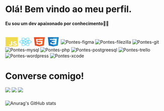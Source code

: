 # Olá! Bem vindo ao meu perfil. 
#### Eu sou um dev apaixonado por conhecimento👨‍💻
<div style="display: inline_block;"><br>
  <img align="center" alt="Pontes-Js" height="30" width="40" src="https://raw.githubusercontent.com/devicons/devicon/master/icons/javascript/javascript-plain.svg">
  <img align="center" alt="Pontes-React" height="30" width="40" src="https://raw.githubusercontent.com/devicons/devicon/master/icons/react/react-original.svg">
  <img align="center" alt="Pontes-HTML" height="30" width="40" src="https://raw.githubusercontent.com/devicons/devicon/master/icons/html5/html5-original.svg">
  <img align="center" alt="Pontes-CSS" height="30" width="40" src="https://raw.githubusercontent.com/devicons/devicon/master/icons/css3/css3-original.svg">
  <img align="center" alt="Pontes-figma" height="30" width="40" src="https://cdn.jsdelivr.net/gh/devicons/devicon/icons/figma/figma-original.svg"/>
  <img align="center" alt="Pontes-filezilla" height="30" width="40" src="https://cdn.jsdelivr.net/gh/devicons/devicon/icons/filezilla/filezilla-plain.svg"/>
  <img align="center" alt="Pontes-git" height="30" width="40" src="https://cdn.jsdelivr.net/gh/devicons/devicon/icons/git/git-original.svg"/>
  <img align="center" alt="Pontes-mysql" height="30" width="40" src="https://cdn.jsdelivr.net/gh/devicons/devicon/icons/mysql/mysql-original-wordmark.svg"/>
  <img align="center" alt="Pontes-php" height="30" width="40" src="https://cdn.jsdelivr.net/gh/devicons/devicon/icons/php/php-original.svg"/>
  <img align="center" alt="Pontes-postgreesql" height="30" width="40" src="https://cdn.jsdelivr.net/gh/devicons/devicon/icons/postgresql/postgresql-original.svg"/>
  <img align="center" alt="Pontes-trello" height="30" width="40" src="https://cdn.jsdelivr.net/gh/devicons/devicon/icons/trello/trello-plain.svg"/>
  <img align="center" alt="Pontes-wordpress" height="30" width="40" src="https://cdn.jsdelivr.net/gh/devicons/devicon/icons/wordpress/wordpress-original.svg"/>
  <img align="center" alt="Pontes-xcode" height="30" width="40" src="https://cdn.jsdelivr.net/gh/devicons/devicon/icons/xcode/xcode-original.svg"/>
  
</div>

# Converse comigo!
<div> 
  <a href = "mailto:pontesneto2@gmail.com"><img src="https://img.shields.io/badge/-Gmail-%23333?style=for-the-badge&logo=gmail&logoColor=white" target="_blank"></a>
  <a href="https://www.linkedin.com/in/pontesnetodeveloper/" target="_blank"><img src="https://img.shields.io/badge/-LinkedIn-%230077B5?style=for-the-badge&logo=linkedin&logoColor=white" target="_blank"></a> 
  <a href="https://pontesnetodev.com" target="_blank"><img src="https://img.shields.io/badge/website-000000?style=for-the-badge&logo=About.me&logoColor=white" target="_blank"></a>
</div>

###

![Anurag's GitHub stats](https://github-readme-stats.vercel.app/api?username=pontesneto2&show_icons=true&theme=transparent)
